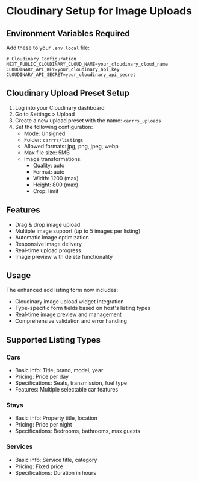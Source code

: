 # Cloudinary Setup for Image Uploads

## Environment Variables Required

Add these to your `.env.local` file:

```env
# Cloudinary Configuration
NEXT_PUBLIC_CLOUDINARY_CLOUD_NAME=your_cloudinary_cloud_name
CLOUDINARY_API_KEY=your_cloudinary_api_key
CLOUDINARY_API_SECRET=your_cloudinary_api_secret
```

## Cloudinary Upload Preset Setup

1. Log into your Cloudinary dashboard
2. Go to Settings > Upload
3. Create a new upload preset with the name: `carrrs_uploads`
4. Set the following configuration:
   - Mode: Unsigned
   - Folder: `carrrs/listings`
   - Allowed formats: jpg, png, jpeg, webp
   - Max file size: 5MB
   - Image transformations:
     - Quality: auto
     - Format: auto
     - Width: 1200 (max)
     - Height: 800 (max)
     - Crop: limit

## Features

- Drag & drop image upload
- Multiple image support (up to 5 images per listing)
- Automatic image optimization
- Responsive image delivery
- Real-time upload progress
- Image preview with delete functionality

## Usage

The enhanced add listing form now includes:
- Cloudinary image upload widget integration
- Type-specific form fields based on host's listing types
- Real-time image preview and management
- Comprehensive validation and error handling

## Supported Listing Types

### Cars
- Basic info: Title, brand, model, year
- Pricing: Price per day
- Specifications: Seats, transmission, fuel type
- Features: Multiple selectable car features

### Stays
- Basic info: Property title, location
- Pricing: Price per night
- Specifications: Bedrooms, bathrooms, max guests

### Services
- Basic info: Service title, category
- Pricing: Fixed price
- Specifications: Duration in hours
